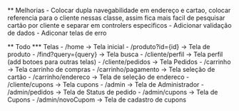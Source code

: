 ** Melhorias
    - Colocar dupla navegabilidade em endereço e cartao, colocar referencia para o cliente nessas classe, assim fica mais facil de pesquisar cartão por cliente e separar em controlers especificos
    - Adicionar validação de dados
    - Adiconar telas de erro

** Todo
    *** Telas
        - /home               →  Tela inicial
        - /produto?id={id}    →  Tela de produto
        - /find?query={query} →  Tela busca 
        - /cliente/perfil     →  Tela perfil (add botoes para outras telas)
        - /cliente/pedidos    →  Tela Pedidos
        - /carrinho           →  Tela carrinho de compras 
        - /carrinho/pagamento →  Tela seleção de cartão
        - /carrinho/endereco  →  Tela de seleção de endereco
        - /cliente/cupons     →  Tela cupons
        - /admin              →  Tela de Administrador
        - /admin/pedidos      →  Tela de Status de pedido
        - /admin/cupons       →  Tela de Cupons
        - /admin/novoCupom    →  Tela de cadastro de cupons

